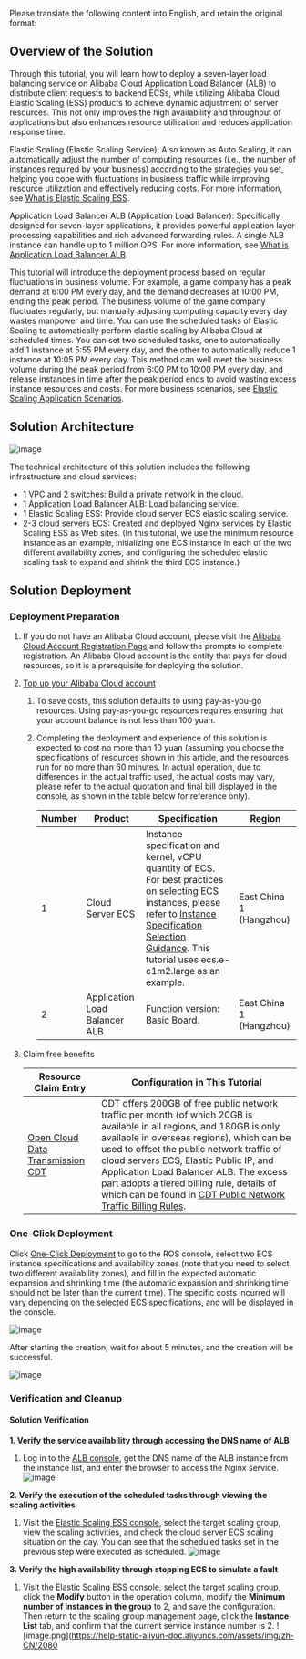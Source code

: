 Please translate the following content into English, and retain the original format:
## Overview of the Solution

Through this tutorial, you will learn how to deploy a seven-layer load balancing service on Alibaba Cloud Application Load Balancer (ALB) to distribute client requests to backend ECSs, while utilizing Alibaba Cloud Elastic Scaling (ESS) products to achieve dynamic adjustment of server resources. This not only improves the high availability and throughput of applications but also enhances resource utilization and reduces application response time.

Elastic Scaling (Elastic Scaling Service): Also known as Auto Scaling, it can automatically adjust the number of computing resources (i.e., the number of instances required by your business) according to the strategies you set, helping you cope with fluctuations in business traffic while improving resource utilization and effectively reducing costs. For more information, see [What is Elastic Scaling ESS](https://help.aliyun.com/document_detail/25857.html).

Application Load Balancer ALB (Application Load Balancer): Specifically designed for seven-layer applications, it provides powerful application layer processing capabilities and rich advanced forwarding rules. A single ALB instance can handle up to 1 million QPS. For more information, see [What is Application Load Balancer ALB](https://help.aliyun.com/document_detail/197202.html).

This tutorial will introduce the deployment process based on regular fluctuations in business volume. For example, a game company has a peak demand at 6:00 PM every day, and the demand decreases at 10:00 PM, ending the peak period. The business volume of the game company fluctuates regularly, but manually adjusting computing capacity every day wastes manpower and time. You can use the scheduled tasks of Elastic Scaling to automatically perform elastic scaling by Alibaba Cloud at scheduled times. You can set two scheduled tasks, one to automatically add 1 instance at 5:55 PM every day, and the other to automatically reduce 1 instance at 10:05 PM every day. This method can well meet the business volume during the peak period from 6:00 PM to 10:00 PM every day, and release instances in time after the peak period ends to avoid wasting excess instance resources and costs. For more business scenarios, see [Elastic Scaling Application Scenarios](https://help.aliyun.com/document_detail/324146.html).

## Solution Architecture

![image](https://help-static-aliyun-doc.aliyuncs.com/assets/img/zh-CN/9126652271/p829400.png)

The technical architecture of this solution includes the following infrastructure and cloud services:

* 1 VPC and 2 switches: Build a private network in the cloud.
* 1 Application Load Balancer ALB: Load balancing service.
* 1 Elastic Scaling ESS: Provide cloud server ECS elastic scaling service.
* 2-3 cloud servers ECS: Created and deployed Nginx services by Elastic Scaling ESS as Web sites. (In this tutorial, we use the minimum resource instance as an example, initializing one ECS instance in each of the two different availability zones, and configuring the scheduled elastic scaling task to expand and shrink the third ECS instance.)

## Solution Deployment
### Deployment Preparation


1. If you do not have an Alibaba Cloud account, please visit the [Alibaba Cloud Account Registration Page](https://account.aliyun.com/register/qr_register.htm) and follow the prompts to complete registration. An Alibaba Cloud account is the entity that pays for cloud resources, so it is a prerequisite for deploying the solution.
2. [Top up your Alibaba Cloud account](https://help.aliyun.com/document_detail/324650.html)
   
   1. To save costs, this solution defaults to using pay-as-you-go resources. Using pay-as-you-go resources requires ensuring that your account balance is not less than 100 yuan.
   2. Completing the deployment and experience of this solution is expected to cost no more than 10 yuan (assuming you choose the specifications of resources shown in this article, and the resources run for no more than 60 minutes. In actual operation, due to differences in the actual traffic used, the actual costs may vary, please refer to the actual quotation and final bill displayed in the console, as shown in the table below for reference only).
      
      | **Number** | **Product** | **Specification** | **Region** |
      | --- | --- | --- | --- |
      | 1 | Cloud Server ECS | Instance specification and kernel, vCPU quantity of ECS. For best practices on selecting ECS instances, please refer to [Instance Specification Selection Guidance](https://help.aliyun.com/document_detail/58291.html). This tutorial uses ecs.e-c1m2.large as an example. | East China 1 (Hangzhou) |
      | 2 | Application Load Balancer ALB | Function version: Basic Board. | East China 1 (Hangzhou) |
3. Claim free benefits
   
   | **Resource Claim Entry** | **Configuration in This Tutorial** |
   | --- | --- |
   | [Open Cloud Data Transmission CDT](https://cdt.console.aliyun.com/overview) | CDT offers 200GB of free public network traffic per month (of which 20GB is available in all regions, and 180GB is only available in overseas regions), which can be used to offset the public network traffic of cloud servers ECS, Elastic Public IP, and Application Load Balancer ALB. The excess part adopts a tiered billing rule, details of which can be found in [CDT Public Network Traffic Billing Rules](https://help.aliyun.com/document_detail/410942.html). |
### One-Click Deployment


Click [One-Click Deployment](https://ros.console.aliyun.com/cn-hangzhou/stacks/create?templateUrl=https://ros-public-templates.oss-cn-hangzhou.aliyuncs.com/service_template/technical-solution/elastic-application-with-ess.yml&hideStepRow=true&hideStackConfig=true&pageTitle=随需而动：自动弹性，稳定交付&disableRollback=false&isSimplified=true&disableNavigation=true&productNavBar=disabled&balanceIntercept=true) to go to the ROS console, select two ECS instance specifications and availability zones (note that you need to select two different availability zones), and fill in the expected automatic expansion and shrinking time (the automatic expansion and shrinking time should not be later than the current time). The specific costs incurred will vary depending on the selected ECS specifications, and will be displayed in the console.

![image](https://help-static-aliyun-doc.aliyuncs.com/assets/img/zh-CN/3571395171/p801551.png)

After starting the creation, wait for about 5 minutes, and the creation will be successful.

![image](https://help-static-aliyun-doc.aliyuncs.com/assets/img/zh-CN/3571395171/p801370.png)

### Verification and Cleanup


#### Solution Verification

**1. Verify the service availability through accessing the DNS name of ALB**

1. Log in to the [ALB console](https://slb.console.aliyun.com/alb), get the DNS name of the ALB instance from the instance list, and enter the browser to access the Nginx service. ![image](https://help-static-aliyun-doc.aliyuncs.com/assets/img/zh-CN/2080078271/p858084.png)

**2. Verify the execution of the scheduled tasks through viewing the scaling activities**

1. Visit the [Elastic Scaling ESS console](https://ess.console.aliyun.com/?spm=a2c4g.2766666.0.0.c7055911QDAwXZ), select the target scaling group, view the scaling activities, and check the cloud server ECS scaling situation on the day. You can see that the scheduled tasks set in the previous step were executed as scheduled. ![image](https://help-static-aliyun-doc.aliyuncs.com/assets/img/zh-CN/2080078271/p858093.png)

**3. Verify the high availability through stopping ECS to simulate a fault**

1. Visit the [Elastic Scaling ESS console](https://ess.console.aliyun.com/?spm=a2c4g.2766666.0.0.c7055911QDAwXZ), select the target scaling group, click the **Modify** button in the operation column, modify the **Minimum number of instances in the group** to 2, and save the configuration. Then return to the scaling group management page, click the **Instance List** tab, and confirm that the current service instance number is 2. ![image.png](https://help-static-aliyun-doc.aliyuncs.com/assets/img/zh-CN/2080